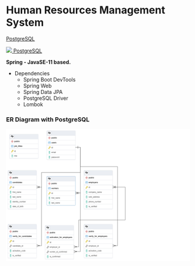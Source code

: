 # Human Resources Management System

[PostgreSQL](https://github.com/canpolatt/JavaReactHomework6-1)

<a href="https://github.com/canpolatt/JavaReactHomework6-1"> <img width=30 src="https://github.com/karcan/javaBootcamp/blob/master/images/postgresql-32.png?raw=true%22%3E"> PostgreSQL</a>

**Spring - JavaSE-11 based.**
* Dependencies
  * Spring Boot DevTools
  * Spring Web
  * Spring Data JPA
  * PostgreSQL Driver
  * Lombok

### ER Diagram with PostgreSQL
![Er Diagram](/er_diagram.png)




